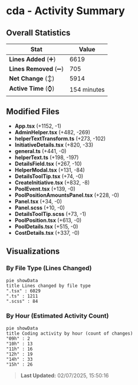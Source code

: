 # cda - Activity Summary 

## Overall Statistics

| Stat                   | Value                                                             |
| ---------------------- | ----------------------------------------------------------------- |
| **Lines Added** (➕)   | 6619                                          |
| **Lines Removed** (➖) | 705                                        |
| **Net Change** (↕)    | 5914                |
| **Active Time** (⌚)   | 154 minutes |


## Modified Files
- **App.tsx** (+1152, -1)
- **AdminHelper.tsx** (+482, -269)
- **helperTextTransform.ts** (+273, -102)
- **InitiativeDetails.tsx** (+820, -33)
- **general.ts** (+441, -0)
- **helperText.ts** (+198, -197)
- **DetailsField.tsx** (+267, -10)
- **HelperModal.tsx** (+131, -84)
- **DetailsToolTip.tsx** (+74, -0)
- **CreateInitiative.tsx** (+832, -8)
- **PoolEvent.tsx** (+139, -0)
- **PoolPositionAmountsPanel.tsx** (+228, -0)
- **Panel.tsx** (+34, -0)
- **Panel.scss** (+10, -0)
- **DetailsToolTip.scss** (+73, -1)
- **PoolPosition.tsx** (+613, -0)
- **PoolDetails.tsx** (+515, -0)
- **CostDetails.tsx** (+337, -0)

## Visualizations

### By File Type (Lines Changed)

```mermaid
pie showData
title Lines changed by file type
".tsx" : 6029
".ts" : 1211
".scss" : 84
```

### By Hour (Estimated Activity Count)

```mermaid
pie showData
title Coding activity by hour (count of changes)
"09h" : 2
"10h" : 13
"11h" : 16
"12h" : 19
"14h" : 33
"15h" : 26
```


> **Last Updated:** 02/07/2025, 15:50:16